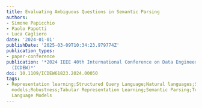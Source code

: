 ```yaml
---
title: Evaluating Ambiguous Questions in Semantic Parsing
authors:
- Simone Papicchio
- Paolo Papotti
- Luca Cagliero
date: '2024-01-01'
publishDate: '2025-03-09T10:34:23.979774Z'
publication_types:
- paper-conference
publication: '*2024 IEEE 40th International Conference on Data Engineering Workshops
  (ICDEW)*'
doi: 10.1109/ICDEW61823.2024.00050
tags:
- Representation learning;Structured Query Language;Natural languages;Semantics;Pipelines;Data
  models;Robustness;Tabular Representation Learning;Semantic Parsing;Text2SQL;Data-Ambiguity;NL2SQL;Large
  Language Models
---
```

